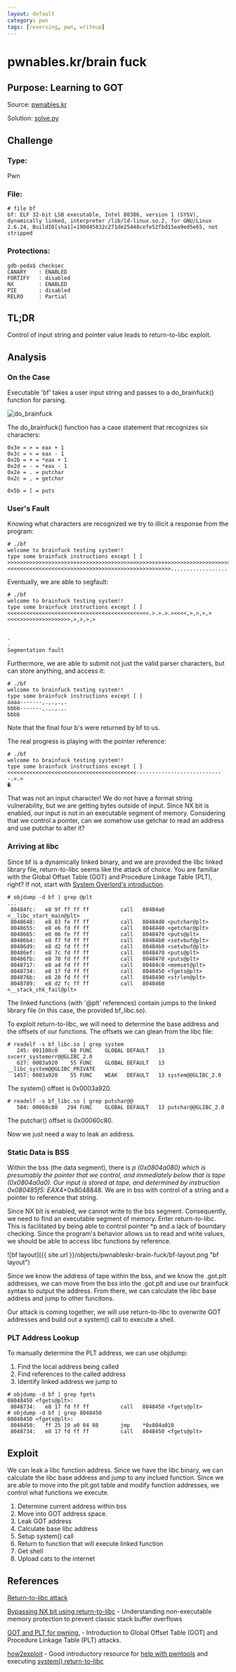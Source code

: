 ```yaml
---
layout: default
category: pwn
tags: [reversing, pwn, writeup]
---
```

# pwnables.kr/brain fuck
## Purpose: Learning to GOT

Source: [pwnables.kr](http://pwnable.kr/play.php)

Solution: [solve.py]({{site.url}}/objects/2017-06-15-pwnableskr-brain-fuck/brainfuck-solve.py)

## Challenge
### Type:
Pwn

### File:
```
# file bf
bf: ELF 32-bit LSB executable, Intel 80386, version 1 (SYSV), dynamically linked, interpreter /lib/ld-linux.so.2, for GNU/Linux 2.6.24, BuildID[sha1]=190d45832c271de25448cefe52fbd15ea9ed5e65, not stripped
```

### Protections:
```
gdb-peda$ checksec
CANARY    : ENABLED
FORTIFY   : disabled
NX        : ENABLED
PIE       : disabled
RELRO     : Partial
```

## TL;DR
Control of input string and pointer value leads to return-to-libc exploit.

## Analysis

### On the Case
Executable 'bf' takes a user input string and passes to a do_brainfuck() function for parsing. 

![do_brainfuck]({{site.url}}/objects/pwnableskr-brain-fuck/do_brainfuck.png "do_brainfuck")

The do_brainfuck() function has a case statement that recognizes six characters:

```
0x3e = > = eax + 1
0x3c = < = eax - 1
0x2b = + = *eax + 1
0x2d = - = *eax - 1
0x2e = . = putchar
0x2c = , = getchar

0x5b = [ = puts
```

### User's Fault
Knowing what characters are recognized we try to illicit a response from the program:

```
# ./bf
welcome to brainfuck testing system!!
type some brainfuck instructions except [ ]
>>>>>>>>>>>>>>>>>>>>>>>>>>>>>>>>>>>>>>>>>>>>>>>>>>>>>>>>>>>>>>>>>>>>>>>>>>>>>>>>>>>>>>>>>>>>>>>>>>>>>>>>>>>>><<<<<<<<<<<<<<<<<<>>>>>>>>>>>>>>>>>>>>>>>>>>>>>>>>>>........................
```

Eventually, we are able to segfault:
```
# ./bf
welcome to brainfuck testing system!!
type some brainfuck instructions except [ ]
<<<<<<<<<<<<<<<<<<<<<<<<<<<<<<<<<<<<<<<<<<<<<.>.>.>.><<<<,>,>,>,><<<<>>>>>>>>>>>>>>>>,>,>,>,>


.
.
Segmentation fault
```

Furthermore, we are able to submit not just the valid parser characters, but can store anything, and access it:
```
# ./bf
welcome to brainfuck testing system!!
type some brainfuck instructions except [ ]
aaaa-------,.,.,.,.
bbbb-------,.,.,.,.
bbbb
```

Note that the final four b's were returned by bf to us.

The real progress is playing with the pointer reference:
```
# ./bf
welcome to brainfuck testing system!!
type some brainfuck instructions except [ ]
<<<<<<<<<<<<<<<<<<<<<<<<<<<<<<<<<<<<<<<<<----------------------------.>.>
�
```

That was not an input character! We do not have a format string vulnerability, but we are getting bytes outside of input. Since NX bit is enabled, our input is not in an executable segment of memory. Considering that we control a pointer, can we somehow use getchar to read an address and use putchar to alter it?

### Arriving at libc
Since bf is a dynamically linked binary, and we are provided the libc linked library file, return-to-libc seems like the attack of choice. You are familiar with the Global Offset Table (GOT) and Procedure Linkage Table (PLT), right? If not, start with [System Overlord's introduction](https://systemoverlord.com/2017/03/19/got-and-plt-for-pwning.html). 

```
# objdump -d bf | grep @plt
...
 80484fc:   e8 9f ff ff ff          call   80484a0 <__libc_start_main@plt>
 8048648:   e8 83 fe ff ff          call   80484d0 <putchar@plt>
 8048655:   e8 e6 fd ff ff          call   8048440 <getchar@plt>
 8048665:   e8 06 fe ff ff          call   8048470 <puts@plt>
 80486b4:   e8 f7 fd ff ff          call   80484b0 <setvbuf@plt>
 80486d9:   e8 d2 fd ff ff          call   80484b0 <setvbuf@plt>
 80486ef:   e8 7c fd ff ff          call   8048470 <puts@plt>
 80486fb:   e8 70 fd ff ff          call   8048470 <puts@plt>
 8048717:   e8 a4 fd ff ff          call   80484c0 <memset@plt>
 8048734:   e8 17 fd ff ff          call   8048450 <fgets@plt>
 804876b:   e8 20 fd ff ff          call   8048490 <strlen@plt>
 8048789:   e8 d2 fc ff ff          call   8048460 <__stack_chk_fail@plt>
```

The linked functions (with '@plt' references) contain jumps to the linked library file (in this case, the provided bf_libc.so).

To exploit return-to-libc, we will need to determine the base address and the offsets of our functions. The offsets we can glean from the libc file:

```
# readelf -s bf_libc.so | grep system
   245: 001108c0    68 FUNC    GLOBAL DEFAULT   13 svcerr_systemerr@@GLIBC_2.0
   627: 0003a920    55 FUNC    GLOBAL DEFAULT   13 __libc_system@@GLIBC_PRIVATE
  1457: 0003a920    55 FUNC    WEAK   DEFAULT   13 system@@GLIBC_2.0
```
The system() offset is 0x0003a920.

```
# readelf -s bf_libc.so | grep putchar@@
   504: 00060c80   294 FUNC    GLOBAL DEFAULT   13 putchar@@GLIBC_2.0
   ```

The putchar() offset is 0x00060c80. 

Now we just need a way to leak an address.



### Static Data is BSS
Within the bss (the data segment), there is *p (0x0804a080) which is presumably the pointer that we control, and immediately below that is tape (0x0804a0a0). Our input is stored at tape, and determined by instruction 0x080485f5: EAX*4+0x8048848. We are in bss with control of a string and a pointer to reference that string.

Since NX bit is enabled, we cannot write to the bss segment. Consequently, we need to find an executable segment of memory. Enter return-to-libc. This is facilitated by being able to control pointer *p and a lack of boundary checking. Since the program's behavior allows us to read and write values, we should be able to access libc functions by reference.

![bf layout]({{ site.url }}/objects/pwnableskr-brain-fuck/bf-layout.png "bf layout")

Since we know the address of tape within the bss, and we know the .got.plt addresses, we can move from the bss into the .got.plt and use our brainfuck syntax to output the address. From there, we can calculate the libc base address and jump to other funcitons.

Our attack is coming together; we will use return-to-libc to overwrite GOT addresses and build out a system() call to execute a shell.

### PLT Address Lookup

To manually determine the PLT address, we can use objdump:

1. Find the local address being called
2. Find references to the called address
3. Identify linked address we jump to

```
# objdump -d bf | grep fgets
08048450 <fgets@plt>:
 8048734:   e8 17 fd ff ff          call   8048450 <fgets@plt>
# objdump -d bf | grep 8048450
08048450 <fgets@plt>:
 8048450:   ff 25 10 a0 04 08       jmp    *0x804a010
 8048734:   e8 17 fd ff ff          call   8048450 <fgets@plt>
```

## Exploit
We can leak a libc function address. Since we have the libc binary, we can calculate the libc base address and jump to any inclued function. Since we are able to move into the plt.got table and modify function addresses, we control what functions we execute.

1. Determine current address within bss
2. Move into GOT address space. 
3. Leak GOT address
4. Calculate base libc address
5. Setup system() call
6. Return to function that will execute linked function
7. Get shell
8. Upload cats to the internet

## References
[Return-to-libc attack](https://en.wikipedia.org/wiki/Return-to-libc_attack)

[Bypassing NX bit using return-to-libc](https://sploitfun.wordpress.com/2015/05/08/bypassing-nx-bit-using-return-to-libc/ "sploitfun") - Understanding non-executable memory protection to prevent classic stack buffer overflows

[GOT and PLT for pwning.](https://systemoverlord.com/2017/03/19/got-and-plt-for-pwning.html) - Introduction to Global Offset Table (GOT) and Procedure Linkage Table (PLT) attacks.

[how2exploit](https://github.com/bert88sta/how2exploit_binary) - Good introductory resource for [help with pwntools](https://github.com/bert88sta/how2exploit_binary/tree/master/exercise-4) and executing [system() return-to-libc](https://github.com/bert88sta/how2exploit_binary/tree/master/exercise-2)

